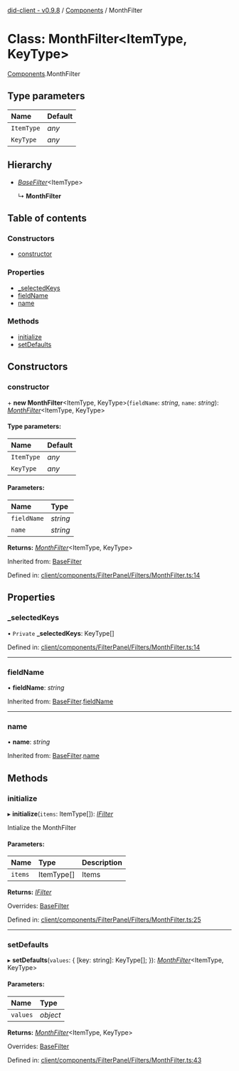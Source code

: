 [did-client - v0.9.8](../README.md) / [Components](../modules/components.md) / MonthFilter

# Class: MonthFilter<ItemType, KeyType\>

[Components](../modules/components.md).MonthFilter

## Type parameters

Name | Default |
:------ | :------ |
`ItemType` | *any* |
`KeyType` | *any* |

## Hierarchy

* [*BaseFilter*](components.basefilter.md)<ItemType\>

  ↳ **MonthFilter**

## Table of contents

### Constructors

- [constructor](components.monthfilter.md#constructor)

### Properties

- [\_selectedKeys](components.monthfilter.md#_selectedkeys)
- [fieldName](components.monthfilter.md#fieldname)
- [name](components.monthfilter.md#name)

### Methods

- [initialize](components.monthfilter.md#initialize)
- [setDefaults](components.monthfilter.md#setdefaults)

## Constructors

### constructor

\+ **new MonthFilter**<ItemType, KeyType\>(`fieldName`: *string*, `name`: *string*): [*MonthFilter*](components.monthfilter.md)<ItemType, KeyType\>

#### Type parameters:

Name | Default |
:------ | :------ |
`ItemType` | *any* |
`KeyType` | *any* |

#### Parameters:

Name | Type |
:------ | :------ |
`fieldName` | *string* |
`name` | *string* |

**Returns:** [*MonthFilter*](components.monthfilter.md)<ItemType, KeyType\>

Inherited from: [BaseFilter](components.basefilter.md)

Defined in: [client/components/FilterPanel/Filters/MonthFilter.ts:14](https://github.com/Puzzlepart/did/blob/dev/client/components/FilterPanel/Filters/MonthFilter.ts#L14)

## Properties

### \_selectedKeys

• `Private` **\_selectedKeys**: KeyType[]

Defined in: [client/components/FilterPanel/Filters/MonthFilter.ts:14](https://github.com/Puzzlepart/did/blob/dev/client/components/FilterPanel/Filters/MonthFilter.ts#L14)

___

### fieldName

• **fieldName**: *string*

Inherited from: [BaseFilter](components.basefilter.md).[fieldName](components.basefilter.md#fieldname)

___

### name

• **name**: *string*

Inherited from: [BaseFilter](components.basefilter.md).[name](components.basefilter.md#name)

## Methods

### initialize

▸ **initialize**(`items`: ItemType[]): [*IFilter*](../interfaces/components.ifilter.md)

Intialize the MonthFilter

#### Parameters:

Name | Type | Description |
:------ | :------ | :------ |
`items` | ItemType[] | Items    |

**Returns:** [*IFilter*](../interfaces/components.ifilter.md)

Overrides: [BaseFilter](components.basefilter.md)

Defined in: [client/components/FilterPanel/Filters/MonthFilter.ts:25](https://github.com/Puzzlepart/did/blob/dev/client/components/FilterPanel/Filters/MonthFilter.ts#L25)

___

### setDefaults

▸ **setDefaults**(`values`: { [key: string]: KeyType[];  }): [*MonthFilter*](components.monthfilter.md)<ItemType, KeyType\>

#### Parameters:

Name | Type |
:------ | :------ |
`values` | *object* |

**Returns:** [*MonthFilter*](components.monthfilter.md)<ItemType, KeyType\>

Overrides: [BaseFilter](components.basefilter.md)

Defined in: [client/components/FilterPanel/Filters/MonthFilter.ts:43](https://github.com/Puzzlepart/did/blob/dev/client/components/FilterPanel/Filters/MonthFilter.ts#L43)
